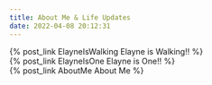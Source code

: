 ```yaml
---
title: About Me & Life Updates
date: 2022-04-08 20:12:31
---
```


{% post_link ElayneIsWalking Elayne is Walking!! %}
<br>
{% post_link ElayneIsOne Elayne is One!! %}
<br>
{% post_link AboutMe About Me %}